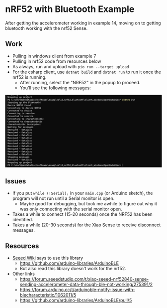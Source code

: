 # nRF52 with Bluetooth Example

After getting the accelerometer working in example 14, moving on to getting bluetooth working with the nrf52 Sense.

## Work

* Pulling in windows client from example 7
* Pulling in nrf52 code from resources below
* As always, run and upload with `pio run --target upload`
* For the csharp client, use `dotnet build` and `dotnet run` to run it once the nrf52 is running.
  * After running, select the "NRF52" in the popup to proceed.
  * You'll see the following messages:

![printing from bluetooth](image-1.png)
## Issues

* If you put `while (!Serial);` in your `main.cpp` (or Arduino sketch), the program will not run until a Serial monitor is open.
  * Maybe good for debugging, but took me awhile to figure out why it was only connecting with the serial monitor open.
* Takes a while to connect (15-20 seconds) once the NRF52 has been identified.
* Takes a while (20-30 seconds) for the Xiao Sense to receive disconnect messages.

## Resources

* [Seeed Wiki](https://wiki.seeedstudio.com/XIAO-BLE-Sense-Bluetooth-Usage/) says to use this library
  * https://github.com/arduino-libraries/ArduinoBLE
  * But also read this library doesn't work for the nrf52.
* Other links
  * https://forum.seeedstudio.com/t/xiao-seeed-nrf52840-sense-sending-accelerometer-data-through-ble-not-working/275391/2
  * https://forum.arduino.cc/t/arduinoble-notify-issue-with-blecharacteristic/1062011/5
  * https://github.com/arduino-libraries/ArduinoBLE/pull/5